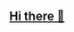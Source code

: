 ## [Hi there 👋](https://capsule-render.vercel.app/api?type=blur&height=350&color=488BFF%&text=Gyeong%20Wook,%20Kim&section=header&reversal=true&textBg=false&fontColor=000&fontAlign=50&animation=twinkling&descAlignY=100&fontSize=60)

<!--
**WookGyeong/WookGyeong** is a ✨ _special_ ✨ repository because its `README.md` (this file) appears on your GitHub profile.

Here are some ideas to get you started:

- 🔭 I’m currently working on ...
- 🌱 I’m currently learning ...
- 👯 I’m looking to collaborate on ...
- 🤔 I’m looking for help with ...
- 💬 Ask me about ...
- 📫 How to reach me: ...
- 😄 Pronouns: ...
- ⚡ Fun fact: ...
-->
